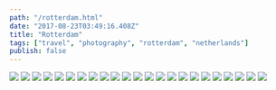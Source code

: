 ```yaml
---
path: "/rotterdam.html"
date: "2017-08-23T03:49:16.408Z" 
title: "Rotterdam"
tags: ["travel", "photography", "rotterdam", "netherlands"]
publish: false
---
```


<img src="./images/2017_08_22 11.03.32.jpg">

<img src="./images/2017_08_25 11.51.52.jpg">

<img src="./images/2017_08_25 11.52.52.jpg">

<img src="./images/2017_08_25 12.03.45.jpg">

<img src="./images/2017_08_25 12.53.45.jpg">

<img src="./images/2017_08_25 14.59.03.jpg">

<img src="./images/2017_08_25 15.04.37.jpg">

<img src="./images/2017_08_25 15.09.23.jpg">

<img src="./images/2017_08_25 15.55.02.jpg">

<img src="./images/2017_08_25 16.39.57.jpg">

<img src="./images/2017_08_25 18.12.08.jpg">

<img src="./images/2017_08_25 18.13.08.jpg">

<img src="./images/2017_08_25 18.18.50.jpg">

<img src="./images/2017_08_25 18.38.17.jpg">

<img src="./images/2017_08_25 19.02.42.jpg">

<img src="./images/2017_08_25 19.07.27.jpg">

<img src="./images/2017_08_25 19.09.25.jpg">

<img src="./images/2017_08_25 19.09.47.jpg">

<img src="./images/2017_08_25 19.13.48.jpg">

<img src="./images/2017_08_25 19.17.43.jpg">

<img src="./images/2017_08_25 19.22.06.jpg">

<img src="./images/2017_08_25 19.33.48.jpg">

<img src="./images/2017_08_25 20.51.46.jpg">
